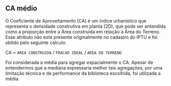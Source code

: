 ## CA médio

O Coeficiente de Aproveitamento (CA) é um índice urbanístico que representa o densidade construtiva em planta (2D), que pode ser entendida como a proporção entre a Área construída em relação a Área do Terreno. Esse atributo não está presente originalmente no cadastro do IPTU e foi obtido pelo seguinte cálculo:

CA = `AREA CONSTRUIDA` / `FRACAO IDEAL` / `AREA DO TERRENO`

Foi considerada a média para agregar espacialmente o CA. Apesar de entendermos que a mediana expressaria melhor tais agregações, por uma limitação técnica e de performance da biblioteca escolhida, foi utilizada a média.